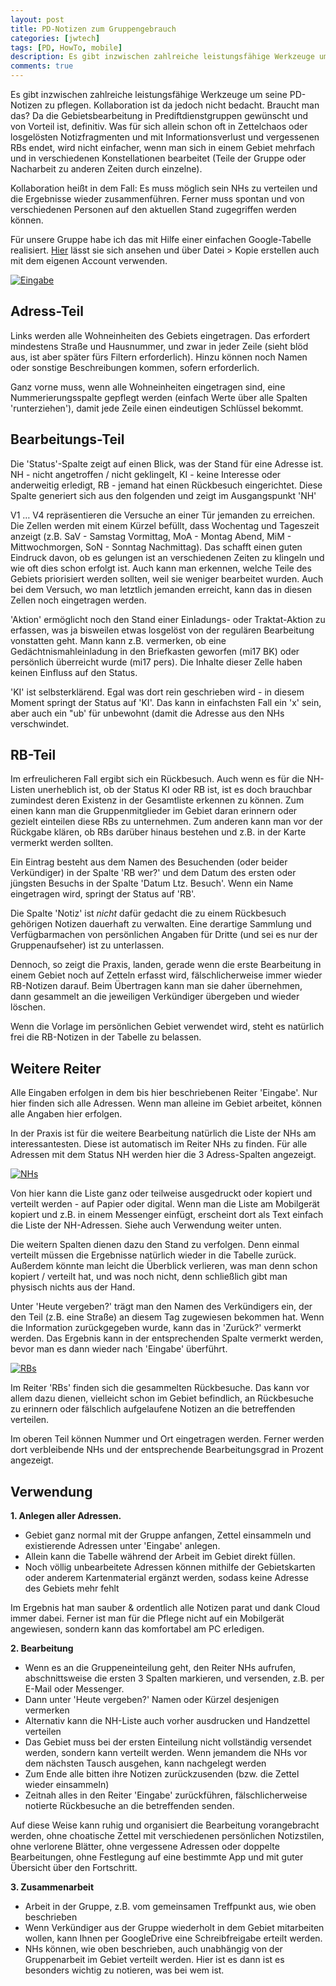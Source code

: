 ```yaml
---
layout: post
title: PD-Notizen zum Gruppengebrauch
categories: [jwtech]
tags: [PD, HowTo, mobile]
description: Es gibt inzwischen zahlreiche leistungsfähige Werkzeuge um seine PD-Notizen zu pflegen. Kollaboration ist da jedoch nicht bedacht. Da die Gebietsbearbeitung in Prediftdienstgruppen gewünscht und von Vorteil ist, definitiv. Was für sich allein schon oft in Zettelchaos oder losgelösten Notizfragmenten und mit Informationsverlust und vergessenen RBs endet, wird nicht einfacher, wenn man sich in einem Gebiet mehrfach und in verschiedenen Konstellationen bearbeitet. Es muss möglich sein NHs zu verteilen und die Ergebnisse wieder zusammenführen. Ferner muss spontan und von verschiedenen Personen auf den aktuellen Stand zugegriffen werden können. Für unsere Gruppe habe ich das mit Hilfe einer einfachen Google-Tabelle realisiert.
comments: true
---
```


Es gibt inzwischen zahlreiche leistungsfähige Werkzeuge um seine PD-Notizen zu pflegen. Kollaboration ist da jedoch nicht bedacht. Braucht man das? Da die Gebietsbearbeitung in Prediftdienstgruppen gewünscht und von Vorteil ist, definitiv. Was für sich allein schon oft in Zettelchaos oder losgelösten Notizfragmenten und mit Informationsverlust und vergessenen RBs endet, wird nicht einfacher, wenn man sich in einem Gebiet mehrfach und in verschiedenen Konstellationen bearbeitet (Teile der Gruppe oder Nacharbeit zu anderen Zeiten durch einzelne).

Kollaboration heißt in dem Fall: Es muss möglich sein NHs zu verteilen und die Ergebnisse wieder zusammenführen. Ferner muss spontan und von verschiedenen Personen auf den aktuellen Stand zugegriffen werden können.

Für unsere Gruppe habe ich das mit Hilfe einer einfachen Google-Tabelle realisiert. [Hier](https://docs.google.com/spreadsheets/d/1_0qG783fUl63Mqf_CMVNRHYvb_9yI55J7HeoASS0b20/edit?usp=sharing) lässt sie sich ansehen und über Datei > Kopie erstellen auch mit dem eigenen Account verwenden.

[![Eingabe](https://stngl.net/assets/201703/Notizen-01.png)](https://stngl.net/assets/201703/Notizen-01.png)

## Adress-Teil

Links werden alle Wohneinheiten des Gebiets eingetragen. Das erfordert mindestens Straße und Hausnummer, und zwar in jeder Zeile (sieht blöd aus, ist aber später fürs Filtern erforderlich). Hinzu können noch Namen oder sonstige Beschreibungen kommen, sofern erforderlich. 

Ganz vorne muss, wenn alle Wohneinheiten eingetragen sind, eine Nummerierungsspalte gepflegt werden (einfach Werte über alle Spalten 'runterziehen'), damit jede Zeile einen eindeutigen Schlüssel bekommt. 

## Bearbeitungs-Teil

Die 'Status'-Spalte zeigt auf einen Blick, was der Stand für eine Adresse ist. NH - nicht angetroffen / nicht geklingelt, KI - keine Interesse oder anderweitig erledigt, RB - jemand hat einen Rückbesuch eingerichtet. Diese Spalte generiert sich aus den folgenden und zeigt im Ausgangspunkt 'NH'

V1 … V4 repräsentieren die Versuche an einer Tür jemanden zu erreichen. Die Zellen werden mit einem Kürzel befüllt, dass Wochentag und Tageszeit anzeigt (z.B. SaV - Samstag Vormittag, MoA - Montag Abend, MiM - Mittwochmorgen, SoN - Sonntag Nachmittag). Das schafft einen guten Eindruck davon, ob es gelungen ist an verschiedenen Zeiten zu klingeln und wie oft dies schon erfolgt ist. Auch kann man erkennen, welche Teile des Gebiets priorisiert werden sollten, weil sie weniger bearbeitet wurden. Auch bei dem Versuch, wo man letztlich jemanden erreicht, kann das in diesen Zellen noch eingetragen werden.

'Aktion' ermöglicht noch den Stand einer Einladungs- oder Traktat-Aktion zu erfassen, was ja bisweilen etwas losgelöst von der regulären Bearbeitung vonstatten geht. Mann kann z.B. vermerken, ob eine Gedächtnismahleinladung in den Briefkasten geworfen (mi17 BK) oder persönlich überreicht wurde (mi17 pers). Die Inhalte dieser Zelle haben keinen Einfluss auf den Status.

'KI' ist selbsterklärend. Egal was dort rein geschrieben wird - in diesem Moment springt der Status auf 'KI'. Das kann in einfachsten Fall ein 'x' sein, aber auch ein "ub' für unbewohnt (damit die Adresse aus den NHs verschwindet. 

## RB-Teil

Im erfreulicheren Fall ergibt sich ein Rückbesuch. Auch wenn es für die NH-Listen unerheblich ist, ob der Status KI oder RB ist, ist es doch brauchbar zumindest deren Existenz in der Gesamtliste erkennen zu können. Zum einen kann man die Gruppenmitglieder im Gebiet daran erinnern oder gezielt einteilen diese RBs zu unternehmen. Zum anderen kann man vor der Rückgabe klären, ob RBs darüber hinaus bestehen und z.B. in der Karte vermerkt werden sollten.

Ein Eintrag besteht aus dem Namen des Besuchenden (oder beider Verkündiger) in der Spalte 'RB wer?' und dem Datum des ersten oder jüngsten Besuchs in der Spalte 'Datum Ltz. Besuch'. Wenn ein Name eingetragen wird, springt der Status auf 'RB'.

Die Spalte 'Notiz' ist _nicht_ dafür gedacht die zu einem Rückbesuch gehörigen Notizen dauerhaft zu verwalten. Eine derartige Sammlung und Verfügbarmachen von persönlichen Angaben für Dritte (und sei es nur der Gruppenaufseher) ist zu unterlassen. 

Dennoch, so zeigt die Praxis, landen, gerade wenn die erste Bearbeitung in einem Gebiet noch auf Zetteln erfasst wird, fälschlicherweise immer wieder RB-Notizen darauf. Beim Übertragen kann man sie daher übernehmen, dann gesammelt an die jeweiligen Verkündiger übergeben und wieder löschen. 

Wenn die Vorlage im persönlichen Gebiet verwendet wird, steht es natürlich frei die RB-Notizen in der Tabelle zu belassen.

## Weitere Reiter

Alle Eingaben erfolgen in dem bis hier beschriebenen Reiter 'Eingabe'. Nur hier finden sich alle Adressen. Wenn man alleine im Gebiet arbeitet, können alle Angaben hier erfolgen.

In der Praxis ist für die weitere Bearbeitung natürlich die Liste der NHs am interessantesten. Diese ist automatisch im Reiter NHs zu finden. Für alle Adressen mit dem Status NH werden hier die 3 Adress-Spalten angezeigt.

[![NHs](https://stngl.net/assets/201703/Notizen-02.png)](https://stngl.net/assets/201703/Notizen-02.png)

Von hier kann die Liste ganz oder teilweise ausgedruckt oder kopiert und verteilt werden - auf Papier oder digital. Wenn man die Liste am Mobilgerät kopiert und z.B. in einem Messenger einfügt, erscheint dort als Text einfach die Liste der NH-Adressen. Siehe auch Verwendung weiter unten.

Die weitern Spalten dienen dazu den Stand zu verfolgen. Denn einmal verteilt müssen die Ergebnisse natürlich wieder in die Tabelle zurück. Außerdem könnte man leicht die Überblick verlieren, was man denn schon kopiert / verteilt hat, und was noch nicht, denn schließlich gibt man physisch nichts aus der Hand.

Unter 'Heute vergeben?' trägt man den Namen des Verkündigers ein, der den Teil (z.B. eine Straße) an diesem Tag zugewiesen bekommen hat. Wenn die Information zurückgegeben wurde, kann das in 'Zurück?' vermerkt werden. Das Ergebnis kann in der entsprechenden Spalte vermerkt werden, bevor man es dann wieder nach 'Eingabe' überführt.

[![RBs](https://stngl.net/assets/201703/Notizen-03.png)](https://stngl.net/assets/201703/Notizen-03.png)

Im Reiter 'RBs' finden sich die gesammelten Rückbesuche. Das kann vor allem dazu dienen, vielleicht schon im Gebiet befindlich, an Rückbesuche zu erinnern oder fälschlich aufgelaufene Notizen an die betreffenden verteilen.

Im oberen Teil können Nummer und Ort eingetragen werden. Ferner werden dort verbleibende NHs und der entsprechende Bearbeitungsgrad in Prozent angezeigt.

## Verwendung

**1. Anlegen aller Adressen.**
  - Gebiet ganz normal mit der Gruppe anfangen, Zettel einsammeln und existierende Adressen unter 'Eingabe' anlegen.
  - Allein kann die Tabelle während der Arbeit im Gebiet direkt füllen.
  - Noch völlig unbearbeitete Adressen können mithilfe der Gebietskarten oder anderem Kartenmaterial ergänzt werden, sodass keine Adresse des Gebiets mehr fehlt

Im Ergebnis hat man sauber & ordentlich alle Notizen parat und dank Cloud immer dabei. Ferner ist man für die Pflege nicht auf ein Mobilgerät angewiesen, sondern kann das komfortabel am PC erledigen.

**2. Bearbeitung**
  - Wenn es an die Gruppeneinteilung geht, den Reiter NHs aufrufen, abschnittsweise die ersten 3 Spalten markieren, und versenden, z.B. per E-Mail oder Messenger.
  - Dann unter 'Heute vergeben?' Namen oder Kürzel desjenigen vermerken
  - Alternativ kann die NH-Liste auch vorher ausdrucken und Handzettel verteilen
  - Das Gebiet muss bei der ersten Einteilung nicht vollständig versendet werden, sondern kann verteilt werden. Wenn jemandem die NHs vor dem nächsten Tausch ausgehen, kann nachgelegt werden
  - Zum Ende alle bitten ihre Notizen zurückzusenden (bzw. die Zettel wieder einsammeln)
  - Zeitnah alles in den Reiter 'Eingabe' zurückführen, fälschlicherweise notierte Rückbesuche an die betreffenden senden.

Auf diese Weise kann ruhig und organisiert die Bearbeitung vorangebracht werden, ohne choatische Zettel mit verschiedenen persönlichen Notizstilen, ohne verlorene Blätter, ohne vergessene Adressen oder doppelte Bearbeitungen, ohne Festlegung auf eine bestimmte App und mit guter Übersicht über den Fortschritt.

**3. Zusammenarbeit**
  - Arbeit in der Gruppe, z.B. vom gemeinsamen Treffpunkt aus, wie oben beschrieben
  - Wenn Verkündiger aus der Gruppe wiederholt in dem Gebiet mitarbeiten wollen, kann Ihnen per GoogleDrive eine Schreibfreigabe erteilt werden.
  - NHs können, wie oben beschrieben, auch unabhängig von der Gruppenarbeit im Gebiet verteilt werden. Hier ist es dann ist es besonders wichtig zu notieren, was bei wem ist.
